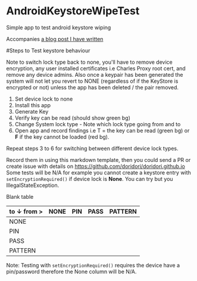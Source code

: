 # AndroidKeystoreWipeTest
Simple app to test android keystore wiping

Accompanies [a blog post I have written](http://systemdotrun.blogspot.co.uk/2015/02/android-security-forgetful-keystore.html)


#Steps to Test keystore behaviour

Note to switch lock type back to none, you'll have to remove device encryption, any user installed certificates i.e Charles Proxy root cert, and remove any device admins. Also once a keypair has been generated the system will not let you revert to NONE (regardless of if the KeyStore is encrypted or not) unless the app has been deleted / the pair removed.

1. Set device lock to none
2. Install this app
3. Generate Key
4. Verify key can be read (should show green bg)
5. Change System lock type - Note which lock type going from and to
6. Open app and record findings i.e T = the key can be read (green bg) or **F** if the key cannot be loaded (red bg).


Repeat steps 3 to 6 for switching between different device lock types.

Record them in using this markdown template, then you could send a PR or create issue with details on https://github.com/doridori/doridori.github.io
Some tests will be N/A for example you cannot create a keystore entry with `setEncryptionRequired()` if device lock is **None**. You can try but you IllegalStateException.


Blank table

| to ↓        from > | NONE | PIN | PASS | PATTERN |
|--------------------|------|-----|------|---------|
| NONE               |      |     |      |         |
| PIN                |      |     |      |         |
| PASS               |      |     |      |         |
| PATTERN            |      |     |      |         |


Note: Testing with `setEncryptionRequired()` requires the device have a pin/password therefore the None column will be N/A.   
